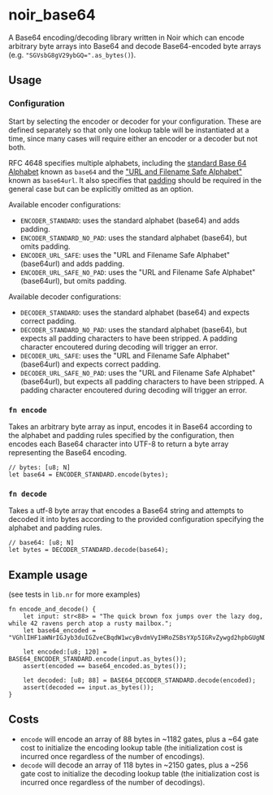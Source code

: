 # noir_base64

A Base64 encoding/decoding library written in Noir which can encode arbitrary byte arrays into Base64 and decode Base64-encoded byte arrays (e.g. `"SGVsbG8gV29ybGQ=".as_bytes()`).

## Usage
### Configuration
Start by selecting the encoder or decoder for your configuration. These are defined separately so that only one lookup table will be instantiated at a time, since many cases will require either an encoder or a decoder but not both.

RFC 4648 specifies multiple alphabets, including the [standard Base 64 Alphabet](https://datatracker.ietf.org/doc/html/rfc4648#section-4) known as `base64` and the ["URL and Filename Safe Alphabet"](https://datatracker.ietf.org/doc/html/rfc4648#section-5) known as `base64url`. It also specifies that [padding](https://datatracker.ietf.org/doc/html/rfc4648#section-3.2) should be required in the general case but can be explicitly omitted as an option.

Available encoder configurations:
- `ENCODER_STANDARD`: uses the standard alphabet (base64) and adds padding.
- `ENCODER_STANDARD_NO_PAD`: uses the standard alphabet (base64), but omits padding.
- `ENCODER_URL_SAFE`: uses the "URL and Filename Safe Alphabet" (base64url) and adds padding.
- `ENCODER_URL_SAFE_NO_PAD`: uses the "URL and Filename Safe Alphabet" (base64url), but omits padding.

Available decoder configurations:
- `DECODER_STANDARD`: uses the standard alphabet (base64) and expects correct padding.
- `DECODER_STANDARD_NO_PAD`: uses the standard alphabet (base64), but expects all padding characters to have been stripped. A padding character encoutered during decoding will trigger an error.
- `DECODER_URL_SAFE`: uses the "URL and Filename Safe Alphabet" (base64url) and expects correct padding.
- `DECODER_URL_SAFE_NO_PAD`: uses the "URL and Filename Safe Alphabet" (base64url), but expects all padding characters to have been stripped. A padding character encoutered during decoding will trigger an error.

### `fn encode`
Takes an arbitrary byte array as input, encodes it in Base64 according to the alphabet and padding rules specified by the configuration, then encodes each Base64 character into UTF-8 to return a byte array representing the Base64 encoding.

```
// bytes: [u8; N]
let base64 = ENCODER_STANDARD.encode(bytes);
```

### `fn decode`
Takes a utf-8 byte array that encodes a Base64 string and attempts to decoded it into bytes according to the provided configuration specifying the alphabet and padding rules.

```
// base64: [u8; N]
let bytes = DECODER_STANDARD.decode(base64);
```

## Example usage
(see tests in `lib.nr` for more examples)

```
fn encode_and_decode() {
    let input: str<88> = "The quick brown fox jumps over the lazy dog, while 42 ravens perch atop a rusty mailbox.";
    let base64_encoded = "VGhlIHF1aWNrIGJyb3duIGZveCBqdW1wcyBvdmVyIHRoZSBsYXp5IGRvZywgd2hpbGUgNDIgcmF2ZW5zIHBlcmNoIGF0b3AgYSBydXN0eSBtYWlsYm94Lg==";

    let encoded:[u8; 120] = BASE64_ENCODER_STANDARD.encode(input.as_bytes());
    assert(encoded == base64_encoded.as_bytes());

    let decoded: [u8; 88] = BASE64_DECODER_STANDARD.decode(encoded);
    assert(decoded == input.as_bytes());
}
```


## Costs

- `encode` will encode an array of 88 bytes in ~1182 gates, plus a ~64 gate cost to initialize the encoding lookup table (the initialization cost is incurred once regardless of the number of encodings).
- `decode` will decode an array of 118 bytes in ~2150 gates, plus a ~256 gate cost to initialize the decoding lookup table (the initialization cost is incurred once regardless of the number of decodings).
